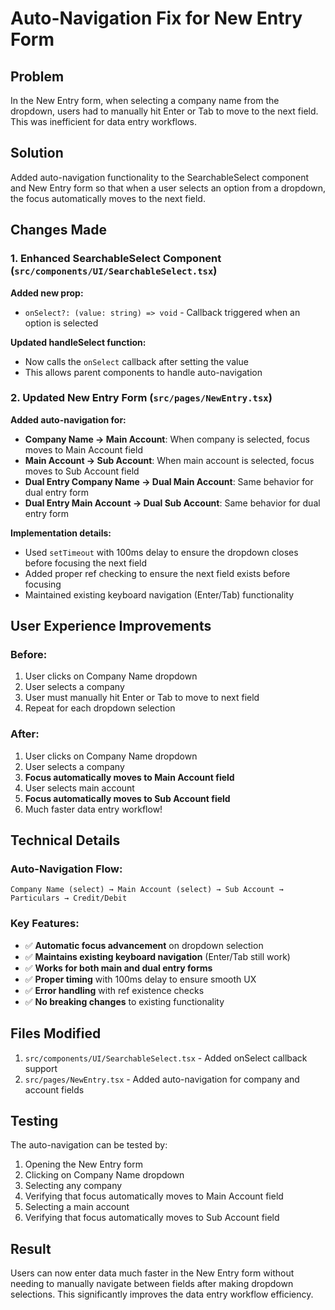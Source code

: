 # Auto-Navigation Fix for New Entry Form

## Problem
In the New Entry form, when selecting a company name from the dropdown, users had to manually hit Enter or Tab to move to the next field. This was inefficient for data entry workflows.

## Solution
Added auto-navigation functionality to the SearchableSelect component and New Entry form so that when a user selects an option from a dropdown, the focus automatically moves to the next field.

## Changes Made

### 1. Enhanced SearchableSelect Component (`src/components/UI/SearchableSelect.tsx`)

**Added new prop:**
- `onSelect?: (value: string) => void` - Callback triggered when an option is selected

**Updated handleSelect function:**
- Now calls the `onSelect` callback after setting the value
- This allows parent components to handle auto-navigation

### 2. Updated New Entry Form (`src/pages/NewEntry.tsx`)

**Added auto-navigation for:**
- **Company Name → Main Account**: When company is selected, focus moves to Main Account field
- **Main Account → Sub Account**: When main account is selected, focus moves to Sub Account field
- **Dual Entry Company Name → Dual Main Account**: Same behavior for dual entry form
- **Dual Entry Main Account → Dual Sub Account**: Same behavior for dual entry form

**Implementation details:**
- Used `setTimeout` with 100ms delay to ensure the dropdown closes before focusing the next field
- Added proper ref checking to ensure the next field exists before focusing
- Maintained existing keyboard navigation (Enter/Tab) functionality

## User Experience Improvements

### Before:
1. User clicks on Company Name dropdown
2. User selects a company
3. User must manually hit Enter or Tab to move to next field
4. Repeat for each dropdown selection

### After:
1. User clicks on Company Name dropdown
2. User selects a company
3. **Focus automatically moves to Main Account field**
4. User selects main account
5. **Focus automatically moves to Sub Account field**
6. Much faster data entry workflow!

## Technical Details

### Auto-Navigation Flow:
```
Company Name (select) → Main Account (select) → Sub Account → Particulars → Credit/Debit
```

### Key Features:
- ✅ **Automatic focus advancement** on dropdown selection
- ✅ **Maintains existing keyboard navigation** (Enter/Tab still work)
- ✅ **Works for both main and dual entry forms**
- ✅ **Proper timing** with 100ms delay to ensure smooth UX
- ✅ **Error handling** with ref existence checks
- ✅ **No breaking changes** to existing functionality

## Files Modified

1. `src/components/UI/SearchableSelect.tsx` - Added onSelect callback support
2. `src/pages/NewEntry.tsx` - Added auto-navigation for company and account fields

## Testing

The auto-navigation can be tested by:
1. Opening the New Entry form
2. Clicking on Company Name dropdown
3. Selecting any company
4. Verifying that focus automatically moves to Main Account field
5. Selecting a main account
6. Verifying that focus automatically moves to Sub Account field

## Result

Users can now enter data much faster in the New Entry form without needing to manually navigate between fields after making dropdown selections. This significantly improves the data entry workflow efficiency.












